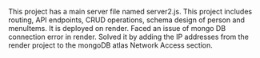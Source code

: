 This project has a main server file named server2.js. This project includes routing, API endpoints, CRUD operations, schema design of person and menuItems. It is deployed on render.
Faced an issue of mongo DB connection error in render. Solved it by adding the IP addresses from the render project to the mongoDB atlas Network Access section.
